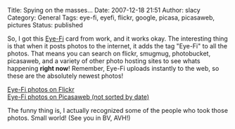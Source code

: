 Title: Spying on the masses...
Date: 2007-12-18 21:51
Author: slacy
Category: General
Tags: eye-fi, eyefi, flickr, google, picasa, picasaweb, pictures
Status: published

So, I got this [Eye-Fi](http://eye.fi) card from work, and it works
okay. The interesting thing is that when it posts photos to the
internet, it adds the tag "Eye-Fi" to all the photos. That means you can
search on flickr, smugmug, photobucket, picasaweb, and a variety of
other photo hosting sites to see whats happening **right now**!
Remember, Eye-Fi uploads instantly to the web, so these are the
absolutely newest photos!

[Eye-Fi photos on Flickr](http://flickr.com/search/?q=eye-fi&m=tags)  
[Eye-Fi photos on Picasaweb (not sorted by
date)](http://picasaweb.google.com/lh/searchbrowse?q=Eye-Fi+Taken+on&uname=smlacy&psc=G&filter=1#0+1)

The funny thing is, I actually recognized some of the people who took
those photos. Small world! (See you in BV, AVH!)
